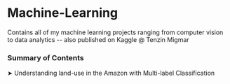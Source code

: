 # Machine-Learning
Contains all of my machine learning projects ranging from computer vision to data analytics -- also published on Kaggle @ Tenzin Migmar

### Summary of Contents 

➤ Understanding land-use in the Amazon with Multi-label Classification 
